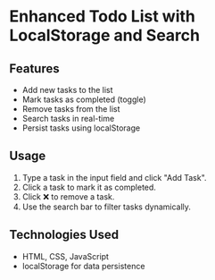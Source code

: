 # Enhanced Todo List with LocalStorage and Search

## Features

- Add new tasks to the list
- Mark tasks as completed (toggle)
- Remove tasks from the list
- Search tasks in real-time
- Persist tasks using localStorage

## Usage

1. Type a task in the input field and click "Add Task".
2. Click a task to mark it as completed.
3. Click ❌ to remove a task.
4. Use the search bar to filter tasks dynamically.

## Technologies Used

- HTML, CSS, JavaScript
- localStorage for data persistence

